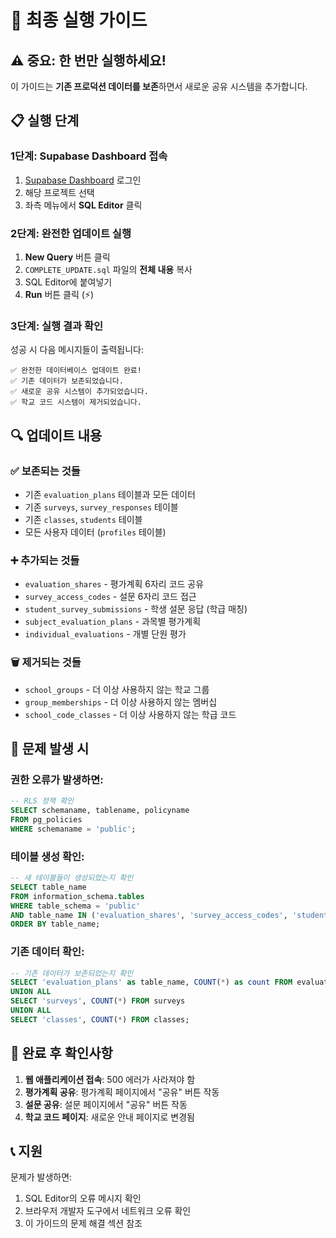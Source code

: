 # 🚀 최종 실행 가이드

## ⚠️ 중요: 한 번만 실행하세요!

이 가이드는 **기존 프로덕션 데이터를 보존**하면서 새로운 공유 시스템을 추가합니다.

## 📋 실행 단계

### 1단계: Supabase Dashboard 접속
1. [Supabase Dashboard](https://supabase.com/dashboard) 로그인
2. 해당 프로젝트 선택
3. 좌측 메뉴에서 **SQL Editor** 클릭

### 2단계: 완전한 업데이트 실행
1. **New Query** 버튼 클릭
2. `COMPLETE_UPDATE.sql` 파일의 **전체 내용** 복사
3. SQL Editor에 붙여넣기
4. **Run** 버튼 클릭 (⚡)

### 3단계: 실행 결과 확인
성공 시 다음 메시지들이 출력됩니다:
```
✅ 완전한 데이터베이스 업데이트 완료!
✅ 기존 데이터가 보존되었습니다.
✅ 새로운 공유 시스템이 추가되었습니다.
✅ 학교 코드 시스템이 제거되었습니다.
```

## 🔍 업데이트 내용

### ✅ 보존되는 것들
- 기존 `evaluation_plans` 테이블과 모든 데이터
- 기존 `surveys`, `survey_responses` 테이블
- 기존 `classes`, `students` 테이블
- 모든 사용자 데이터 (`profiles` 테이블)

### ➕ 추가되는 것들
- `evaluation_shares` - 평가계획 6자리 코드 공유
- `survey_access_codes` - 설문 6자리 코드 접근
- `student_survey_submissions` - 학생 설문 응답 (학급 매칭)
- `subject_evaluation_plans` - 과목별 평가계획
- `individual_evaluations` - 개별 단원 평가

### 🗑️ 제거되는 것들
- `school_groups` - 더 이상 사용하지 않는 학교 그룹
- `group_memberships` - 더 이상 사용하지 않는 멤버십
- `school_code_classes` - 더 이상 사용하지 않는 학급 코드

## 🔧 문제 발생 시

### 권한 오류가 발생하면:
```sql
-- RLS 정책 확인
SELECT schemaname, tablename, policyname 
FROM pg_policies 
WHERE schemaname = 'public';
```

### 테이블 생성 확인:
```sql
-- 새 테이블들이 생성되었는지 확인
SELECT table_name 
FROM information_schema.tables 
WHERE table_schema = 'public' 
AND table_name IN ('evaluation_shares', 'survey_access_codes', 'student_survey_submissions')
ORDER BY table_name;
```

### 기존 데이터 확인:
```sql
-- 기존 데이터가 보존되었는지 확인
SELECT 'evaluation_plans' as table_name, COUNT(*) as count FROM evaluation_plans
UNION ALL
SELECT 'surveys', COUNT(*) FROM surveys
UNION ALL
SELECT 'classes', COUNT(*) FROM classes;
```

## 🎉 완료 후 확인사항

1. **웹 애플리케이션 접속**: 500 에러가 사라져야 함
2. **평가계획 공유**: 평가계획 페이지에서 "공유" 버튼 작동
3. **설문 공유**: 설문 페이지에서 "공유" 버튼 작동
4. **학교 코드 페이지**: 새로운 안내 페이지로 변경됨

## 📞 지원

문제가 발생하면:
1. SQL Editor의 오류 메시지 확인
2. 브라우저 개발자 도구에서 네트워크 오류 확인
3. 이 가이드의 문제 해결 섹션 참조